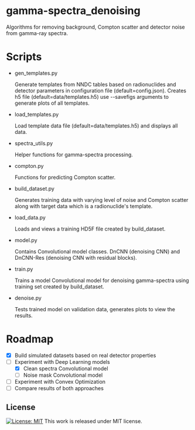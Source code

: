 

# gamma-spectra_denoising
Algorithms for removing background, Compton scatter and detector noise from gamma-ray spectra.

# Scripts
- gen_templates.py 

  Generate templates from NNDC tables based on radionuclides and detector parameters in configuration file (default=config.json). Creates h5 file (default=data/templates.h5) use --savefigs arguments to generate plots of all templates.
  
- load_templates.py

  Load template data file (default=data/templates.h5) and displays all data.
  
- spectra_utils.py

  Helper functions for gamma-spectra processing.
 
- compton.py
  
  Functions for predicting Compton scatter.
  
- build_dataset.py
  
  Generates training data with varying level of noise and Compton scatter along with target data which is a radionuclide's template.
  
- load_data.py
 
  Loads and views a training HD5F file created by build_dataset.
  
- model.py

  Contains Convolutional model classes. DnCNN (denoising CNN) and DnCNN-Res (denoising CNN with residual blocks).
  
- train.py

  Trains a model Convolutional model for denoising gamma-spectra using training set created by build_dataset.
  
- denoise.py

  Tests trained model on validation data, generates plots to view the results.  
  
# Roadmap

- [x] Build simulated datasets based on real detector properties
- [ ] Experiment with Deep Learning models
  - [x] Clean spectra Convolutional model
  - [ ] Noise mask Convolutional model
- [ ] Experiment with Convex Optimization 
- [ ] Compare results of both approaches

## License
[![License: MIT](https://img.shields.io/badge/License-MIT-yellow.svg)](https://github.com/mpc6/AudioRNN/blob/master/LICENSE.txt)
This work is released under MIT license.
